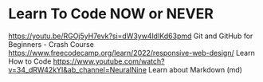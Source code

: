 # Learn To Code NOW or NEVER
https://youtu.be/RGOj5yH7evk?si=dW3yw4ldIKd63pmd Git and GitHub for Beginners - Crash Course
https://www.freecodecamp.org/learn/2022/responsive-web-design/ Learn How to Code 
https://www.youtube.com/watch?v=34_dRW42kYI&ab_channel=NeuralNine Learn about Markdown (md)


